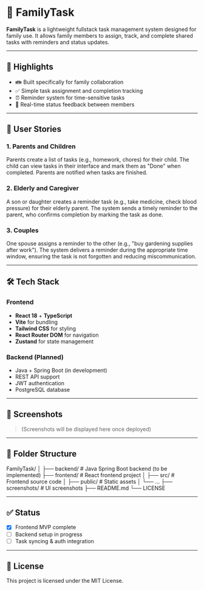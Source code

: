 # 🏡 FamilyTask

**FamilyTask** is a lightweight fullstack task management system designed for family use. It allows family members to assign, track, and complete shared tasks with reminders and status updates.

---

## 🌟 Highlights

- 👪 Built specifically for family collaboration
- ✅ Simple task assignment and completion tracking
- ⏰ Reminder system for time-sensitive tasks
- 🔄 Real-time status feedback between members

---

## 👤 User Stories

### 1. Parents and Children

Parents create a list of tasks (e.g., homework, chores) for their child. The child can view tasks in their interface and mark them as "Done" when completed. Parents are notified when tasks are finished.

### 2. Elderly and Caregiver

A son or daughter creates a reminder task (e.g., take medicine, check blood pressure) for their elderly parent. The system sends a timely reminder to the parent, who confirms completion by marking the task as done.

### 3. Couples

One spouse assigns a reminder to the other (e.g., "buy gardening supplies after work"). The system delivers a reminder during the appropriate time window, ensuring the task is not forgotten and reducing miscommunication.

---

## 🛠 Tech Stack

### Frontend

- **React 18** + **TypeScript**
- **Vite** for bundling
- **Tailwind CSS** for styling
- **React Router DOM** for navigation
- **Zustand** for state management

### Backend (Planned)

- Java + Spring Boot (in development)
- REST API support
- JWT authentication
- PostgreSQL database

---

## 📸 Screenshots

> (Screenshots will be displayed here once deployed)

---

## 📂 Folder Structure

FamilyTask/
│
├── backend/ # Java Spring Boot backend (to be implemented)
├── frontend/ # React frontend project
│ ├── src/ # Frontend source code
│ ├── public/ # Static assets
│ └── ...
├── screenshots/ # UI screenshots
├── README.md
└── LICENSE


---

## ✅ Status

- [x] Frontend MVP complete
- [ ] Backend setup in progress
- [ ] Task syncing & auth integration

---

## 📌 License

This project is licensed under the MIT License.

